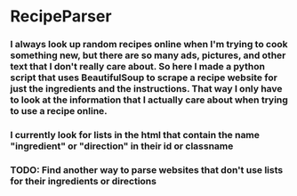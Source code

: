 # RecipeParser

### I always look up random recipes online when I'm trying to cook something new, but there are so many ads, pictures, and other text that I don't really care about. So here I made a python script that uses BeautifulSoup to scrape a recipe website for just the ingredients and the instructions. That way I only have to look at the information that I actually care about when trying to use a recipe online.


### I currently look for lists in the html that contain the name "ingredient" or "direction" in their id or classname
### TODO: Find another way to parse websites that don't use lists for their ingredients or directions
